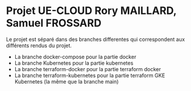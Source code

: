 # Projet UE-CLOUD Rory MAILLARD, Samuel FROSSARD

Le projet est séparé dans des branches differentes qui correspondent aux différents rendus du projet.
- La branche docker-compose pour la partie docker
- La branche Kubernetes pour la partie kubernetes
- La branche terraform-docker pour la partie terraform docker
- La branche terraform-kubernetes pour la partie terraform GKE Kubernetes (la même que la branche main)
